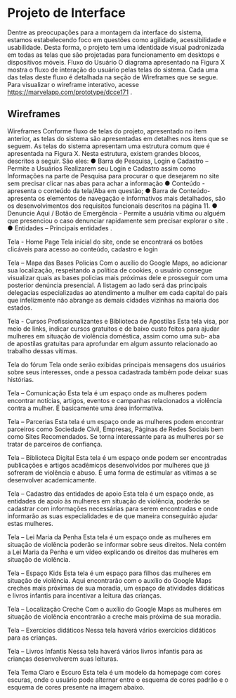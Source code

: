 
# Projeto de Interface

Dentre as preocupações para a montagem da interface do sistema, estamos estabelecendo foco em questões como agilidade, acessibilidade e usabilidade. Desta forma, o projeto tem uma identidade visual padronizada em todas as telas que são projetadas para funcionamento em desktops e dispositivos móveis.
Fluxo do Usuário
O diagrama apresentado na Figura X mostra o fluxo de interação do usuário pelas telas do sistema. Cada uma das telas deste fluxo é detalhada na seção de Wireframes que se segue. Para visualizar o wireframe interativo, acesse https://marvelapp.com/prototype/dcce171 .

## Wireframes

Wireframes
Conforme fluxo de telas do projeto, apresentado no item anterior, as telas do sistema são apresentadas em detalhes nos itens que se seguem. As telas do sistema apresentam uma estrutura comum que é apresentada na Figura X. Nesta estrutura, existem grandes blocos, descritos a seguir. São eles:
●	Barra de Pesquisa, Login e Cadastro – Permite a Usuários Realizarem seu Login e Cadastro assim como Informações na parte de Pesquisa para procurar o que desejarem no site sem precisar clicar nas abas para achar a informação
●	Conteúdo - apresenta o conteúdo da tela/Aba em questão;
●	Barra de Conteúdo- apresenta os elementos de navegação e informativos mais detalhados, são os desenvolvimentos dos requisitos funcionais descritos na página 11. 
●	Denuncie Aqui / Botão de Emergência - Permite a usuária vítima ou alguém que presenciou o caso denunciar rapidamente sem precisar explorar o site . 
●	Entidades – Principais entidades .

Tela - Home Page 
Tela inicial do site, onde se encontrará os botões clicáveis para acesso ao conteúdo, cadastro e login 

Tela – Mapa das Bases Policias 
Com o auxílio do Google Maps, ao adicionar sua localização, respeitando a política de cookies, o usuário consegue visualizar quais as bases policias mais próximas dele e prosseguir com uma posterior denúncia presencial.  A listagem ao lado será das principais delegacias especializadas ao atendimento a mulher em cada capital do país que infelizmente não abrange as demais cidades vizinhas na maioria dos estados. 

Tela - Cursos Profissionalizantes e Biblioteca de Apostilas
Esta tela visa, por meio de links, indicar cursos gratuitos e de baixo custo feitos para ajudar mulheres em situação de violência doméstica, assim como uma sub- aba de apostilas gratuitas para aprofundar em algum assunto relacionado ao trabalho dessas vítimas. 

Tela do fórum
Tela onde serão exibidas principais mensagens dos usuários sobre seus interesses, onde a pessoa cadastrada também pode deixar suas histórias.

Tela – Comunicação
Esta tela é um espaço onde as mulheres podem encontrar notícias, artigos, eventos e campanhas relacionados a violência contra a mulher. É basicamente uma área informativa.

Tela – Parcerias
Esta tela é um espaço onde as mulheres podem encontrar parceiros como Sociedade Civil, Empresas, Páginas de Redes Sociais bem como Sites Recomendados. Se torna interessante para as mulheres por se tratar de parceiros de confiança.

Tela – Biblioteca Digital
Esta tela é um espaço onde podem ser encontradas publicações e artigos acadêmicos desenvolvidos por mulheres que já sofreram de violência e abuso. É uma forma de estimular as vítimas a se desenvolver academicamente.

Tela – Cadastro das entidades de apoio
Esta tela é um espaço onde, as entidades de apoio às mulheres em situação de violência, poderão se cadastrar com informações necessárias para serem encontradas e onde informarão as suas especialidades e de que maneira conseguirão ajudar estas mulheres.

Tela – Lei Maria da Penha
Esta tela é um espaço onde as mulheres em situação de violência poderão se informar sobre seus direitos. Nela contém a Lei Maria da Penha e um vídeo explicando os direitos das mulheres em situação de violência.

Tela – Espaço Kids
Esta tela é um espaço para filhos das mulheres em situação de violência. Aqui encontrarão com o auxílio do Google Maps creches mais próximas de sua moradia, um espaço de atividades didáticas e livros infantis para incentivar a leitura das crianças.

Tela – Localização Creche
Com o auxílio do Google Maps as mulheres em situação de violência encontrarão a creche mais próxima de sua moradia. 

Tela – Exercícios didáticos 
Nessa tela haverá vários exercícios didáticos para as crianças.

Tela – Livros Infantis
Nessa tela haverá vários livros infantis para as crianças desenvolverem suas leituras.

Tela Tema Claro e Escuro 
Esta tela é um modelo da homepage com cores escuras, onde o usuário pode alternar entre o esquema de cores padrão e o esquema de cores presente na imagem abaixo.
